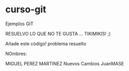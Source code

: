# curso-git
Ejemplos GIT


RESUELVO LO QUE NO TE GUSTA ... TIKIMIKIS! ;)




Añade este código!
problema resuelto 













NOmbres:

MIGUEL PEREZ MARTINEZ
Nuevos Cambios JuanMASE

